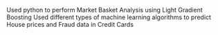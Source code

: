 Used python to perform Market Basket Analysis using Light Gradient Boosting
Used different types of machine learning algorithms to predict House prices and Fraud data in Credit Cards
